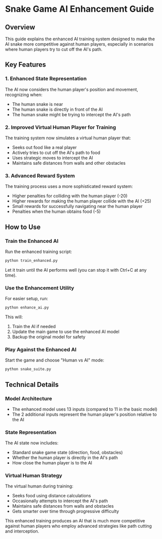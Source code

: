 # Snake Game AI Enhancement Guide

## Overview
This guide explains the enhanced AI training system designed to make the AI snake more competitive against human players, especially in scenarios where human players try to cut off the AI's path.

## Key Features

### 1. Enhanced State Representation
The AI now considers the human player's position and movement, recognizing when:
- The human snake is near
- The human snake is directly in front of the AI
- The human snake might be trying to intercept the AI's path

### 2. Improved Virtual Human Player for Training
The training system now simulates a virtual human player that:
- Seeks out food like a real player
- Actively tries to cut off the AI's path to food
- Uses strategic moves to intercept the AI
- Maintains safe distances from walls and other obstacles

### 3. Advanced Reward System
The training process uses a more sophisticated reward system:
- Higher penalties for colliding with the human player (-20)
- Higher rewards for making the human player collide with the AI (+25)
- Small rewards for successfully navigating near the human player
- Penalties when the human obtains food (-5)

## How to Use

### Train the Enhanced AI
Run the enhanced training script:
```bash
python train_enhanced.py
```
Let it train until the AI performs well (you can stop it with Ctrl+C at any time).

### Use the Enhancement Utility
For easier setup, run:
```bash
python enhance_ai.py
```
This will:
1. Train the AI if needed
2. Update the main game to use the enhanced AI model
3. Backup the original model for safety

### Play Against the Enhanced AI
Start the game and choose "Human vs AI" mode:
```bash
python snake_suite.py
```

## Technical Details

### Model Architecture
- The enhanced model uses 13 inputs (compared to 11 in the basic model)
- The 2 additional inputs represent the human player's position relative to the AI

### State Representation
The AI state now includes:
- Standard snake game state (direction, food, obstacles)
- Whether the human player is directly in the AI's path
- How close the human player is to the AI

### Virtual Human Strategy
The virtual human during training:
- Seeks food using distance calculations
- Occasionally attempts to intercept the AI's path
- Maintains safe distances from walls and obstacles
- Gets smarter over time through progressive difficulty

This enhanced training produces an AI that is much more competitive against human players who employ advanced strategies like path cutting and interception.

